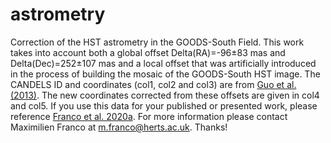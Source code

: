 # astrometry
Correction of the HST astrometry in the GOODS-South Field. This work takes into account both a global offset Delta(RA)=-96±83 mas and Delta(Dec)=252±107 mas and a local offset that was artificially introduced in the process of building the mosaic of the GOODS-South HST image. The CANDELS ID and coordinates (col1, col2 and col3) are from [Guo et al. (2013)](https://iopscience.iop.org/article/10.1088/0067-0049/207/2/24/pdf). The new coordinates corrected from these offsets are given in col4 and col5.
If you use this data for your published or presented work, please reference [Franco et al. 2020a](https://arxiv.org/pdf/2005.03040.pdf). For more information please contact Maximilien Franco at m.franco@herts.ac.uk. Thanks!

